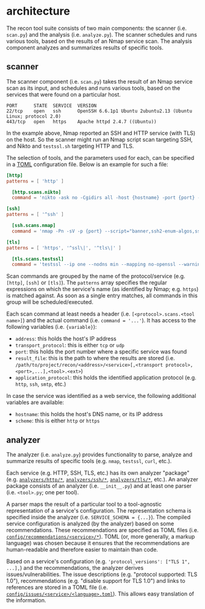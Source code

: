 # architecture

The recon tool suite consists of two main components: the scanner (i.e. `scan.py`) and the analysis (i.e. `analyze.py`).
The scanner schedules and runs various tools, based on the results of an Nmap service scan.
The analysis component analyzes and summarizes results of specific tools.

## scanner

The scanner component (i.e. `scan.py`) takes the result of an Nmap service scan as its input, and schedules and runs various tools, based on the services that were found on a particular host.

```text
PORT      STATE  SERVICE  VERSION
22/tcp    open   ssh      OpenSSH 6.6.1p1 Ubuntu 2ubuntu2.13 (Ubuntu Linux; protocol 2.0)
443/tcp   open   https    Apache httpd 2.4.7 ((Ubuntu))
```

In the example above, Nmap reported an SSH and HTTP service (with TLS) on the host.
So the scanner might run an Nmap script scan targeting SSH, and Nikto and `testssl.sh` targeting HTTP and TLS.

The selection of tools, and the parameters used for each, can be specified in a [TOML](https://toml.io/en/) configuration file.
Below is an example for such a file:

```toml
[http]
patterns = [ 'http' ]

  [http.scans.nikto]
  command = 'nikto -ask no -Cgidirs all -host {hostname} -port {port} -nointeractive -Format xml -output "{result_file}.xml" 2>&1 | tee "{result_file}.log"'

[ssh]
patterns = [ '^ssh' ]

  [ssh.scans.nmap]
  command = 'nmap -Pn -sV -p {port} --script="banner,ssh2-enum-algos,ssh-hostkey,ssh-auth-methods" -oN "{result_file}.log" -oX "{result_file}.xml" {address}'

[tls]
patterns = [ 'https', '^ssl\|', '^tls\|' ]

  [tls.scans.testssl]
  command = 'testssl --ip one --nodns min --mapping no-openssl --warnings off --connect-timeout 60 --openssl-timeout 60 --logfile "{result_file}.log" --jsonfile "{result_file}.json" {hostname}:{port}'
```

Scan commands are grouped by the name of the protocol/service (e.g. `[http]`, `[ssh]` or `[tls]`).
The `patterns` array specifies the regular expressions on which the service's name (as identified by Nmap; e.g. `https`) is matched against.
As soon as a single entry matches, all commands in this group will be scheduled/executed.

Each scan command at least needs a header (i.e. `[<protocol>.scans.<tool name>]`) and the actual command (i.e. `command = '...'`).
It has access to the following variables (i.e. `{variable}`):

* `address`: this holds the host's IP address
* `transport_protocol`: this is either `tcp` or `udp`
* `port`: this holds the port number where a specific service was found
* `result_file`: this is the path to where the results are stored (i.e. `/path/to/project/recon/<address>/<service>[,<transport protocol>,<port>,...],<tool>.<ext>`)
* `application_protocol`: this holds the identified application protocol (e.g. `http`, `ssh`, `smtp`, etc.)

In case the service was identified as a web service, the following additional variables are available:

* `hostname`: this holds the host's DNS name, or its IP address
* `scheme`: this is either `http` or `https`

## analyzer

The analyzer (i.e. `analyze.py`) provides functionality to parse, analyze and summarize results of specific tools (e.g. `nmap`, `testssl`, `curl`, etc.).

Each service (e.g. HTTP, SSH, TLS, etc.) has its own analyzer "package" (e.g. [`analyzers/http/*`](../analyzers/http/), [`analyzers/ssh/*`](../analyzers/ssh/),  [`analyzers/tls/*`](../analyzers/tls/), etc.).
An analyzer package consists of an analyzer (i.e. `__init__.py`) and at least one parser (i.e. `<tool>.py`; one per tool).

A parser maps the result of a particular tool to a tool-agnostic representation of a service's configuration.
The representation schema is specified inside the analyzer (i.e. `SERVICE_SCHEMA = {...}`).
The compiled service configuration is analyzed (by the analyzer) based on some recommendations.
These recommendations are specified as TOML files (i.e. [`config/recommendations/<service>/*`](../config/recommendations/)).
TOML (or, more generally, a markup language) was chosen because it ensures that the recommendations are human-readable and therefore easier to maintain than code.

Based on a service's configuration (e.g. `'protocol_versions': ["TLS 1", ...],`) and the recommendations, the analyzer derives issues/vulnerabilities.
The issue descriptions (e.g. "protocol supported: TLS 1.0"), recommendations (e.g. "disable support for TLS 1.0") and links to references are stored in a TOML file (i.e. [`config/issues/<service>/<language>.toml`](../config/issues/)).
This allows easy translation of the information.
